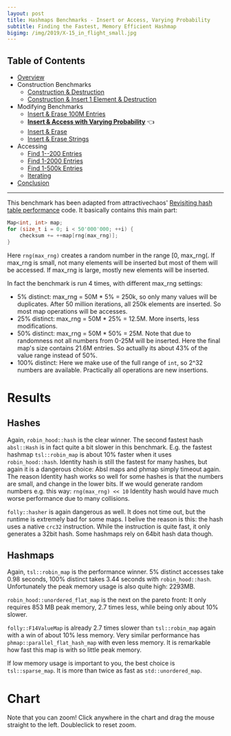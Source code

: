 ```yaml
---
layout: post
title: Hashmaps Benchmarks - Insert or Access, Varying Probability
subtitle: Finding the Fastest, Memory Efficient Hashmap
bigimg: /img/2019/X-15_in_flight_small.jpg
---
```


## Table of Contents

* [Overview](/2019/04/01/hashmap-benchmarks-01-overview/)
* Construction Benchmarks
   * [Construction & Destruction](/2019/04/01/hashmap-benchmarks-02-01-result-CtorDtorEmptyMap/)
   * [Construction & Insert 1 Element & Destruction](/2019/04/01/hashmap-benchmarks-02-02-result-CtorDtorSingleEntryMap/)
* Modifying Benchmarks
   * [Insert & Erase 100M Entries](/2019/04/01/hashmap-benchmarks-03-01-result-InsertHugeInt/)
   * **[Insert & Access with Varying Probability](/2019/04/01/hashmap-benchmarks-03-02-result-RandomDistinct2/)** 👈
   * [Insert & Erase](/2019/04/01/hashmap-benchmarks-03-03-result-RandomInsertErase/)
   * [Insert & Erase Strings](/2019/04/01/hashmap-benchmarks-03-04-result-RandomInsertEraseStrings/)
* Accessing
   * [Find 1--200 Entries](/2019/04/01/hashmap-benchmarks-04-01-result-RandomFind_200/)
   * [Find 1-2000 Entries](/2019/04/01/hashmap-benchmarks-04-02-result-RandomFind_2000/)
   * [Find 1-500k Entries](/2019/04/01/hashmap-benchmarks-04-03-result-RandomFind_500000/)
   * [Iterating](/2019/04/01/hashmap-benchmarks-04-04-result-IterateIntegers/)
* [Conclusion](/2019/04/01/hashmap-benchmarks-05-conclusion/)

----

This benchmark has been adapted from attractivechaos' [Revisiting hash table performance](https://attractivechaos.wordpress.com/2018/01/13/revisiting-hash-table-performance/) code. It basically contains this main part:

```cpp
Map<int, int> map;
for (size_t i = 0; i < 50'000'000; ++i) {
    checksum += ++map[rng(max_rng)];
}
```

Here `rng(max_rng)` creates a random number in the range [0, max_rng(. If max_rng is small, not many elements will be inserted but most of them will be accessed. If max_rng is large, mostly new elements will be inserted.

In fact the benchmark is run 4 times, with different max_rng settings:

* 5% distinct: max_rng = 50M * 5% = 250k, so only many values will be duplicates. After 50 million iterations, all 250k elements are inserted. So most map operations will be accesses.
* 25% distinct: max_rng = 50M * 25% = 12.5M. More inserts, less modifications.
* 50% distinct: max_rng = 50M * 50% = 25M. Note that due to randomness not all numbers from 0-25M will be inserted. Here the final map's size contains 21.6M entries. So actually its about 43% of the value range instead of 50%.
* 100% distinct: Here we make use of the full range of `int`, so 2^32 numbers are available. Practically all operations are new insertions.

# Results

## Hashes

Again, `robin_hood::hash` is the clear winner. The second fastest hash `absl::Hash` is in fact quite a bit slower in this benchmark. E.g. the fastest hashmap `tsl::robin_map` is about 10% faster when it uses `robin_hood::hash`. Identity hash is still the fastest for many hashes, but again it is a dangerous choice: Absl maps and phmap simply timeout again. The reason Identity hash works so well for some hashes is that the numbers are small, and change in the lower bits. If we would generate random numbers e.g. this way: `rng(max_rng) << 10` Identity hash would have much worse performance due to many collisions.

`folly::hasher` is again dangerous as well. It does not time out, but the runtime is extremely bad for some maps. I belive the reason is this: the hash uses a native `crc32` instruction. While the instruction is quite fast, it only generates a 32bit hash. Some hashmaps rely on 64bit hash data though.

## Hashmaps

Again, `tsl::robin_map` is the performance winner. 5% distinct accesses take 0.98 seconds, 100% distinct takes 3.44 seconds with `robin_hood::hash`. Unfortunately the peak memory usage is also quite high: 2293MB. 

`robin_hood::unordered_flat_map` is the next on the pareto front: It only requires 853 MB peak memory, 2.7 times less, while being only about 10% slower. 

`folly::F14ValueMap` is already 2.7 times slower than `tsl::robin_map` again with a win of about 10% less memory. Very similar performance has `phmap::parallel_flat_hash_map` with even less memory. It is remarkable how fast this map is with so little peak memory.

If low memory usage is important to you, the best choice is `tsl::sparse_map`. It is more than twice as fast as `std::unordered_map`.

# Chart

Note that you can zoom! Click anywhere in the chart and drag the mouse straight to the left. Doubleclick to reset zoom.

<script src="https://cdn.plot.ly/plotly-latest.min.js"></script>
<div id="id_13493057" style="height:250em"></div>
<script>
    var colors = Plotly.d3.scale.category10().range();
    var m0y = [ "phmap::<br>parallel_node_hash_map", "eastl::hash_map", "std::unordered_map", "absl::node_hash_map", "phmap::node_hash_map", "boost::unordered_map", "folly::F14NodeMap", "boost::multi_index::<br>hashed_unique", "spp::sparse_hash_map", "robin_hood::<br>unordered_node_map", "<b>tsl::sparse_map</b>", "<b>phmap::<br>parallel_flat_hash_map</b>", "<b>folly::F14ValueMap</b>", "phmap::flat_hash_map", "absl::flat_hash_map", "ska::bytell_hash_map", "emilib1::HashMap", "tsl::hopscotch_map", "<b>robin_hood::<br>unordered_flat_map</b>", "<b>tsl::robin_map</b>"];
    var m1y = [ "phmap::<br>parallel_node_hash_map", "std::unordered_map", "eastl::hash_map", "boost::unordered_map", "phmap::node_hash_map", "absl::node_hash_map", "boost::multi_index::<br>hashed_unique", "folly::F14NodeMap", "spp::sparse_hash_map", "robin_hood::<br>unordered_node_map", "<b>tsl::sparse_map</b>", "<b>phmap::<br>parallel_flat_hash_map</b>", "<b>folly::F14ValueMap</b>", "phmap::flat_hash_map", "absl::flat_hash_map", "ska::bytell_hash_map", "emilib1::HashMap", "tsl::hopscotch_map", "<b>robin_hood::<br>unordered_flat_map</b>", "<b>tsl::robin_map</b>"];
    var m2y = [ "phmap::<br>parallel_node_hash_map", "std::unordered_map", "eastl::hash_map", "boost::unordered_map", "phmap::node_hash_map", "absl::node_hash_map", "boost::multi_index::<br>hashed_unique", "folly::F14NodeMap", "spp::sparse_hash_map", "robin_hood::<br>unordered_node_map", "<b>tsl::sparse_map</b>", "<b>phmap::<br>parallel_flat_hash_map</b>", "<b>folly::F14ValueMap</b>", "phmap::flat_hash_map", "absl::flat_hash_map", "ska::bytell_hash_map", "emilib1::HashMap", "tsl::hopscotch_map", "<b>robin_hood::<br>unordered_flat_map</b>", "<b>tsl::robin_map</b>"];
    var m3y = [ "absl::node_hash_map", "phmap::node_hash_map", "phmap::flat_hash_map", "absl::flat_hash_map", "phmap::<br>parallel_node_hash_map", "std::unordered_map", "eastl::hash_map", "boost::unordered_map", "boost::multi_index::<br>hashed_unique", "folly::F14NodeMap", "spp::sparse_hash_map", "robin_hood::<br>unordered_node_map", "<b>tsl::sparse_map</b>", "<b>phmap::<br>parallel_flat_hash_map</b>", "<b>folly::F14ValueMap</b>", "emilib1::HashMap", "ska::bytell_hash_map", "tsl::hopscotch_map", "<b>robin_hood::<br>unordered_flat_map</b>", "<b>tsl::robin_map</b>"];
    var m4y = [ "phmap::node_hash_map", "phmap::flat_hash_map", "absl::node_hash_map", "absl::flat_hash_map", "phmap::<br>parallel_node_hash_map", "phmap::<br>parallel_flat_hash_map", "emilib1::HashMap", "eastl::hash_map", "std::unordered_map", "boost::unordered_map", "folly::F14NodeMap", "boost::multi_index::<br>hashed_unique", "robin_hood::<br>unordered_node_map", "spp::sparse_hash_map", "<b>tsl::sparse_map</b>", "<b>folly::F14ValueMap</b>", "ska::bytell_hash_map", "tsl::hopscotch_map", "<b>robin_hood::<br>unordered_flat_map</b>", "<b>tsl::robin_map</b>"];
    var measurement_names = [ "100% distinct", "25% distinct", "50% distinct", "5% distinct" ];

    var data = [
        { x: [ 29.629199999999997, 27.2618, 23.147100000000002, 21.4679, 21.729599999999998, 19.68085, 18.19095, 19.15285, 13.34845, 8.516615, 10.55435, 6.88661, 7.0733250000000005, 6.643784999999999, 6.339145, 5.891125000000001, 5.4201250000000005, 5.630789999999999, 4.0084800000000005, 3.4419649999999997 ],
          y: m0y, name: measurement_names[0] + ' (robin_hood::hash)', type: 'bar', orientation: 'h', yaxis: 'y', marker: { color: colors[0], },
        },
        { x: [ 13.5433, 12.1585, 16.4469, 12.64675, 12.6467, 11.272649999999999, 10.1288, 9.113579999999999, 7.696835, 7.5249500000000005, 6.590400000000001, 6.11284, 5.311615, 5.7188, 5.761095, 2.404185, 2.11265, 1.990105, 1.6857, 1.53815 ],
          y: m0y, name: measurement_names[1] + ' (robin_hood::hash)', type: 'bar', orientation: 'h', yaxis: 'y', marker: { color: colors[1], },
        },
        { x: [ 21.2462, 17.2521, 17.8553, 16.08805, 15.82325, 13.5281, 12.71905, 11.49165, 9.324645, 8.049150000000001, 7.86087, 6.714495, 6.061525, 5.947965, 5.9585550000000005, 4.567745, 3.01206, 2.9722600000000003, 2.195445, 2.146795 ],
          y: m0y, name: measurement_names[2] + ' (robin_hood::hash)', type: 'bar', orientation: 'h', yaxis: 'y', marker: { color: colors[2], },
        },
        { x: [ 9.55518, 11.5495, 9.225185, 8.617105, 8.55536, 9.223289999999999, 7.48536, 6.77613, 3.7915900000000002, 6.30993, 2.893245, 3.20488, 3.512035, 3.05361, 3.105015, 1.094475, 1.298575, 1.0936, 1.05048, 0.9821605 ],
          y: m0y, name: measurement_names[3] + ' (robin_hood::hash)', type: 'bar', orientation: 'h', yaxis: 'y', marker: { color: colors[3], },
            textposition: 'outside',
            text: [ "74.0s<br>2084MB", "68.2s<br>2071MB", "66.7s<br>1989MB", "58.8s<br>2083MB", "58.8s<br>2083MB", "53.7s<br>1890MB", "48.5s<br>2019MB", "46.5s<br>1890MB", "34.2s<br>612MB", "30.4s<br>1141MB", "<b>27.9s<br>554MB</b>", "<b>22.9s<br>640MB</b>", "<b>22.0s<br>762MB</b>", "21.4s<br>855MB", "21.2s<br>854MB", "14.0s<br>854MB", "11.8s<br>1141MB", "11.7s<br>1525MB", "<b>8.94s<br>853MB</b>", "<b>8.11s<br>2293MB</b>" ],
        },
        { x: [ 28.8114, 23.463250000000002, 27.209200000000003, 20.228749999999998, 21.6765, 21.37375, 19.693550000000002, 18.26885, 12.8991, 8.750499999999999, 10.6131, 6.504405, 7.33652, 6.655615, 6.31647, 5.945345, 5.5519750000000005, 5.710710000000001, 4.23161, 3.51597 ],
          y: m1y, name: measurement_names[0] + ' (absl::Hash)', type: 'bar', orientation: 'h', yaxis: 'y2', marker: { color: colors[0], },
        },
        { x: [ 14.1274, 14.411750000000001, 12.10805, 14.05985, 12.7637, 12.7865, 11.37435, 10.21565, 7.783905, 7.302835, 6.591255, 6.200695, 5.058555, 5.796095, 5.7982, 2.67626, 2.777125, 2.493435, 2.54218, 1.81479 ],
          y: m1y, name: measurement_names[1] + ' (absl::Hash)', type: 'bar', orientation: 'h', yaxis: 'y2', marker: { color: colors[1], },
        },
        { x: [ 21.0455, 17.71895, 17.4906, 16.233600000000003, 16.415100000000002, 16.322699999999998, 14.104500000000002, 12.7599, 9.492595, 8.109075, 8.149585, 6.923455, 6.076544999999999, 6.14833, 6.033799999999999, 3.74779, 3.7815149999999997, 3.3858800000000002, 2.944045, 2.4793200000000004 ],
          y: m1y, name: measurement_names[2] + ' (absl::Hash)', type: 'bar', orientation: 'h', yaxis: 'y2', marker: { color: colors[2], },
        },
        { x: [ 9.200475, 10.7606, 7.544449999999999, 10.702200000000001, 8.638315, 8.678825, 7.93336, 7.568665, 3.7399899999999997, 6.05361, 3.0406950000000004, 3.0101899999999997, 3.53027, 2.83286, 2.8976800000000003, 1.429155, 1.6348850000000001, 1.47965, 1.566735, 1.16876 ],
          y: m1y, name: measurement_names[3] + ' (absl::Hash)', type: 'bar', orientation: 'h', yaxis: 'y2', marker: { color: colors[3], },
            textposition: 'outside',
            text: [ "73.2s<br>2084MB", "66.4s<br>1989MB", "64.4s<br>2071MB", "61.2s<br>1890MB", "59.5s<br>2083MB", "59.2s<br>2083MB", "53.1s<br>1890MB", "48.8s<br>2019MB", "33.9s<br>612MB", "30.2s<br>1141MB", "<b>28.4s<br>554MB</b>", "<b>22.6s<br>662MB</b>", "<b>22.0s<br>762MB</b>", "21.4s<br>855MB", "21.0s<br>854MB", "13.8s<br>854MB", "13.7s<br>1141MB", "13.1s<br>1525MB", "<b>11.3s<br>853MB</b>", "<b>8.98s<br>2293MB</b>" ],
        },
        { x: [ 29.57275, 23.61705, 27.53655, 20.3161, 21.532, 21.2701, 19.796300000000002, 18.52875, 13.6882, 8.81398, 10.82515, 7.156005, 7.51496, 5.866244999999999, 5.511375, 6.05961, 5.84302, 5.94114, 4.550055, 3.84603 ],
          y: m2y, name: measurement_names[0] + ' (FNV1a)', type: 'bar', orientation: 'h', yaxis: 'y3', marker: { color: colors[0], },
        },
        { x: [ 14.32365, 13.857099999999999, 12.29415, 13.3832, 12.842600000000001, 12.822, 11.661200000000001, 10.018450000000001, 7.6257, 7.27937, 6.308045, 6.43632, 5.458275, 5.8664950000000005, 5.892465, 2.67919, 2.65579, 2.317805, 2.208365, 1.8909150000000001 ],
          y: m2y, name: measurement_names[1] + ' (FNV1a)', type: 'bar', orientation: 'h', yaxis: 'y3', marker: { color: colors[1], },
        },
        { x: [ 20.798450000000003, 17.43805, 18.1707, 15.3987, 16.5165, 16.44095, 13.7997, 12.66475, 9.43741, 8.167750000000002, 8.106494999999999, 7.219095, 6.18915, 6.344095, 6.246175, 3.799085, 3.68059, 3.421425, 2.7743399999999996, 2.68689 ],
          y: m2y, name: measurement_names[2] + ' (FNV1a)', type: 'bar', orientation: 'h', yaxis: 'y3', marker: { color: colors[2], },
        },
        { x: [ 9.02519, 10.82475, 7.553075, 11.96555, 8.623764999999999, 8.64315, 10.69775, 7.497035, 3.68784, 6.161185, 2.822195, 3.091165, 3.5602, 2.954225, 2.9996400000000003, 1.59391, 1.59708, 1.24097, 1.41234, 1.18335 ],
          y: m2y, name: measurement_names[3] + ' (FNV1a)', type: 'bar', orientation: 'h', yaxis: 'y3', marker: { color: colors[3], },
            textposition: 'outside',
            text: [ "73.7s<br>2084MB", "65.7s<br>1989MB", "65.6s<br>2071MB", "61.1s<br>1890MB", "59.5s<br>2083MB", "59.2s<br>2083MB", "56.0s<br>1890MB", "48.7s<br>2019MB", "34.4s<br>612MB", "30.4s<br>1141MB", "<b>28.1s<br>554MB</b>", "<b>23.9s<br>670MB</b>", "<b>22.7s<br>762MB</b>", "21.0s<br>855MB", "20.6s<br>854MB", "14.1s<br>854MB", "13.8s<br>1141MB", "12.9s<br>1525MB", "<b>10.9s<br>853MB</b>", "<b>9.61s<br>2293MB</b>" ],
        },
        { x: [ 784.3945, 781.6890000000001, 573.5174999999999, 571.2860000000001, 29.11085, 23.68805, 26.85565, 20.42305, 19.77905, 18.50165, 13.61015, 9.014515, 10.88675, 6.868195, 7.4159749999999995, 5.82744, 6.216835, 5.879655, 4.754965, 3.81395 ],
          y: m3y, name: measurement_names[0] + ' (folly::hasher)', type: 'bar', orientation: 'h', yaxis: 'y4', marker: { color: colors[0], },
        },
        { x: [ 12.94705, 12.905550000000002, 5.7856950000000005, 5.7961, 14.252600000000001, 14.436, 12.24025, 13.9021, 12.184750000000001, 10.181899999999999, 7.73775, 7.304105, 6.702585, 6.311985, 5.455209999999999, 3.129885, 2.8971099999999996, 2.83019, 2.9585749999999997, 2.168605 ],
          y: m3y, name: measurement_names[1] + ' (folly::hasher)', type: 'bar', orientation: 'h', yaxis: 'y4', marker: { color: colors[1], },
        },
        { x: [ 16.5155, 16.5743, 6.258005, 6.15822, 21.65185, 17.88125, 17.514200000000002, 16.30325, 14.69265, 12.76315, 9.78082, 8.25263, 8.317555, 7.0559449999999995, 6.156219999999999, 4.18706, 4.0676, 3.7231300000000003, 3.441405, 2.85101 ],
          y: m3y, name: measurement_names[2] + ' (folly::hasher)', type: 'bar', orientation: 'h', yaxis: 'y4', marker: { color: colors[2], },
        },
        { x: [ 8.761545, 8.686544999999999, 2.876145, 2.83635, 9.18322, 10.804950000000002, 7.57164, 10.69445, 9.241095, 7.44789, 3.7409100000000004, 5.9974, 3.236805, 3.25352, 3.62555, 1.93315, 1.6957650000000002, 1.783125, 1.96807, 1.45742 ],
          y: m3y, name: measurement_names[3] + ' (folly::hasher)', type: 'bar', orientation: 'h', yaxis: 'y4', marker: { color: colors[3], },
            textposition: 'outside',
            text: [ "823s<br>1950MB", "820s<br>1951MB", "588s<br>599MB", "586s<br>598MB", "74.2s<br>2084MB", "66.8s<br>1989MB", "64.2s<br>2071MB", "61.3s<br>1890MB", "55.9s<br>1890MB", "48.9s<br>2019MB", "34.9s<br>612MB", "30.6s<br>1141MB", "<b>29.1s<br>554MB</b>", "<b>23.5s<br>653MB</b>", "<b>22.7s<br>762MB</b>", "15.1s<br>1141MB", "14.9s<br>854MB", "14.2s<br>1525MB", "<b>13.1s<br>853MB</b>", "<b>10.3s<br>2293MB</b>" ],
        },
        { x: [ 0, 0, 0, 0, 25.412300000000002, 6.78996, 4.969405, 25.8725, 22.14315, 19.11225, 18.282400000000003, 18.4662, 8.440909999999999, 12.9134, 10.394449999999999, 7.047969999999999, 5.69681, 5.54155, 3.9569650000000003, 3.300705 ],
          y: m4y, name: measurement_names[0] + ' (libstdc++-v3)', type: 'bar', orientation: 'h', yaxis: 'y5', marker: { color: colors[0], },
        },
        { x: [ 0, 0, 0, 0, 267.741, 184.08100000000002, 17.1782, 10.862, 11.57615, 10.6508, 10.138449999999999, 8.573094999999999, 7.67464, 6.31842, 5.13954, 5.2400850000000005, 1.7699850000000001, 1.739855, 1.575325, 1.374155 ],
          y: m4y, name: measurement_names[1] + ' (libstdc++-v3)', type: 'bar', orientation: 'h', yaxis: 'y5', marker: { color: colors[1], },
        },
        { x: [ 0, 0, 0, 0, 372.8615, 271.007, 48.51235, 15.27535, 14.04965, 12.114049999999999, 12.773, 10.11025, 8.123935, 8.434560000000001, 6.98464, 5.94469, 2.71948, 2.647665, 2.14662, 1.9622600000000001 ],
          y: m4y, name: measurement_names[2] + ' (libstdc++-v3)', type: 'bar', orientation: 'h', yaxis: 'y5', marker: { color: colors[2], },
        },
        { x: [ 0, 0, 0, 0, 96.43015, 59.56505, 2.1526, 6.77286, 8.858995, 8.213895, 7.4725850000000005, 6.3285599999999995, 6.261875, 1.9562149999999998, 1.861625, 3.48137, 0.94509, 0.900229, 0.9903504999999999, 0.7576995 ],
          y: m4y, name: measurement_names[3] + ' (libstdc++-v3)', type: 'bar', orientation: 'h', yaxis: 'y5', marker: { color: colors[3], },
            textposition: 'outside',
            text: [ "timeout", "timeout", "timeout", "timeout", "762s<br>2084MB", "521s<br>623MB", "72.8s<br>1141MB", "58.8s<br>2071MB", "56.6s<br>1989MB", "50.1s<br>1890MB", "48.7s<br>2019MB", "43.5s<br>1890MB", "30.5s<br>1141MB", "29.6s<br>612MB", "<b>24.4s<br>554MB</b>", "<b>21.7s<br>762MB</b>", "11.1s<br>853MB", "10.8s<br>1525MB", "<b>8.67s<br>853MB</b>", "<b>7.39s<br>2293MB</b>" ],
        },
    ];

    var layout = {
        // title: { text: 'RandomDistinct2'},
        grid: {
            ygap: 0.1,
            subplots: [
            ['xy'],
            ['xy2'],
            ['xy3'],
            ['xy4'],
            ['xy5'],
        ] },

        barmode: 'stack',
        yaxis: { title: 'robin_hood::hash', automargin: true, },
        yaxis2: { title: 'absl::Hash', automargin: true, },
        yaxis3: { title: 'FNV1a', automargin: true, },
        yaxis4: { title: 'folly::hasher', automargin: true, },
        yaxis5: { title: 'libstdc++-v3', automargin: true, },
        xaxis: { automargin: true,  range: [0, 110.96082000000001]  },
        legend: { traceorder: 'normal' },
        margin: { pad: 0, l:0, r:0, t:0, b:0, },
        showlegend:false,
    };

    Plotly.newPlot('id_13493057', data, layout);
</script>
